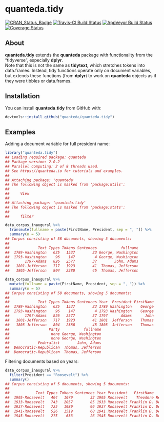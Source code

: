 
# quanteda.tidy

[![CRAN\_Status\_Badge](http://www.r-pkg.org/badges/version/quanteda.tidy)](https://cran.r-project.org/package=quanteda.tidy)
[![Travis-CI Build
Status](https://travis-ci.org/quanteda/quanteda.tidy.svg?branch=master)](https://travis-ci.org/quanteda/quanteda.tidy)
[![AppVeyor Build
Status](https://ci.appveyor.com/api/projects/status/github/quanteda/quanteda.tidy?branch=master&svg=true)](https://ci.appveyor.com/project/quanteda/quanteda.tidy)
[![Coverage
Status](https://img.shields.io/codecov/c/github/quanteda/quanteda.tidy/master.svg)](https://codecov.io/github/quanteda/quanteda.tidy?branch=master)

## About

**quanteda.tidy** extends the **quanteda** package with functionality
from the “tidyverse”, especially **dplyr**.  
Note that this is not the same as **tidytext**, which stretches tokens
into data.frames. Instead, tidy functions operate only on document
variables, but extends these functions (from **dplyr**) to work on
**quanteda** objects as if they were tibbles or data.frames.

## Installation

You can install **quanteda.tidy** from GitHub with:

``` r
devtools::install_github("quanteda/quanteda.tidy")
```

## Examples

Adding a document variable for full president name:

``` r
library("quanteda.tidy")
## Loading required package: quanteda
## Package version: 2.0.2
## Parallel computing: 2 of 8 threads used.
## See https://quanteda.io for tutorials and examples.
## 
## Attaching package: 'quanteda'
## The following object is masked from 'package:utils':
## 
##     View
## 
## Attaching package: 'quanteda.tidy'
## The following object is masked from 'package:stats':
## 
##     filter

data_corpus_inaugural %>%
  transmute(fullname = paste(FirstName, President, sep = ", ")) %>%
  summary(n = 5)
## Corpus consisting of 58 documents, showing 5 documents:
## 
##             Text Types Tokens Sentences           fullname
##  1789-Washington   625   1537        23 George, Washington
##  1793-Washington    96    147         4 George, Washington
##       1797-Adams   826   2577        37        John, Adams
##   1801-Jefferson   717   1923        41  Thomas, Jefferson
##   1805-Jefferson   804   2380        45  Thomas, Jefferson

data_corpus_inaugural %>%
  mutate(fullname = paste(FirstName, President, sep = ", ")) %>%
  summary(n = 5)
## Corpus consisting of 58 documents, showing 5 documents:
## 
##             Text Types Tokens Sentences Year  President FirstName
##  1789-Washington   625   1537        23 1789 Washington    George
##  1793-Washington    96    147         4 1793 Washington    George
##       1797-Adams   826   2577        37 1797      Adams      John
##   1801-Jefferson   717   1923        41 1801  Jefferson    Thomas
##   1805-Jefferson   804   2380        45 1805  Jefferson    Thomas
##                  Party           fullname
##                   none George, Washington
##                   none George, Washington
##             Federalist        John, Adams
##  Democratic-Republican  Thomas, Jefferson
##  Democratic-Republican  Thomas, Jefferson
```

Filtering documents based on years:

``` r
data_corpus_inaugural %>%
  filter(President == "Roosevelt") %>%
  summary()
## Corpus consisting of 5 documents, showing 5 documents:
## 
##            Text Types Tokens Sentences Year President   FirstName      Party
##  1905-Roosevelt   404   1079        33 1905 Roosevelt    Theodore Republican
##  1933-Roosevelt   743   2057        85 1933 Roosevelt Franklin D. Democratic
##  1937-Roosevelt   725   1989        96 1937 Roosevelt Franklin D. Democratic
##  1941-Roosevelt   526   1519        68 1941 Roosevelt Franklin D. Democratic
##  1945-Roosevelt   275    633        26 1945 Roosevelt Franklin D. Democratic
```
